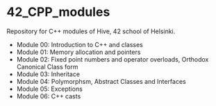 # 42_CPP_modules
Repository for C++ modules of Hive, 42 school of Helsinki.

- Module 00: Introduction to C++ and classes
- Module 01: Memory allocation and pointers
- Module 02: Fixed point numbers and operator overloads, Orthodox Canonical Class form
- Module 03: Inheritace
- Module 04: Polymorphsm, Abstract Classes and Interfaces
- Module 05: Exceptions
- Module 06: C++ casts